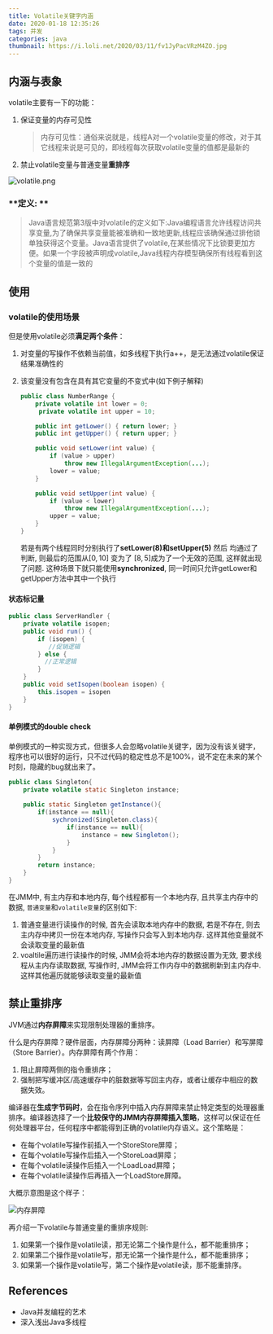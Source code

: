 ```yaml
---
title: Volatile关键字内涵
date: 2020-01-18 12:35:26
tags: 并发
categories: java
thumbnail: https://i.loli.net/2020/03/11/fv1JyPacVRzM4ZO.jpg
---
```


## 内涵与表象

<!--more-->

volatile主要有一下的功能：

1. 保证变量的内存可见性

   > 内存可见性：通俗来说就是，线程A对一个volatile变量的修改，对于其它线程来说是可见的，即线程每次获取volatile变量的值都是最新的

2. 禁止volatile变量与普通变量**重排序**



![volatile.png](https://i.loli.net/2020/04/24/sBE5dy3Dfh7ctLI.png)

### **定义: **

> Java语言规范第3版中对volatile的定义如下:Java编程语言允许线程访问共享变量,为了确保共享变量能被准确和一致地更新,线程应该确保通过排他锁单独获得这个变量。Java语言提供了volatile,在某些情况下比锁要更加方便。如果一个字段被声明成volatile,Java线程内存模型确保所有线程看到这个变量的值是一致的

## 使用

### volatile的使用场景

但是使用volatile必须**满足两个条件**：

1. 对变量的写操作不依赖当前值，如多线程下执行a++，是无法通过volatile保证结果准确性的

2. 该变量没有包含在具有其它变量的不变式中(如下例子解释)

   ```java
   public class NumberRange {
       private volatile int lower = 0;
        private volatile int upper = 10;
   
       public int getLower() { return lower; }
       public int getUpper() { return upper; }
   
       public void setLower(int value) { 
           if (value > upper) 
               throw new IllegalArgumentException(...);
           lower = value;
       }
   
       public void setUpper(int value) { 
           if (value < lower) 
               throw new IllegalArgumentException(...);
           upper = value;
       }
   }
   ```

   若是有两个线程同时分别执行了**setLower(8)**和**setUpper(5)** 然后 均通过了判断, 则最后的范围从$[0, 10]$ 变为了 $[8, 5]$成为了一个无效的范围, 这样就出现了问题. 这种场景下就只能使用**synchronized**, 同一时间只允许getLower和getUpper方法中其中一个执行

#### 状态标记量

```java
public class ServerHandler {
    private volatile isopen;
    public void run() {
        if (isopen) {
           //促销逻辑
        } else {
          //正常逻辑
        }
    }
    public void setIsopen(boolean isopen) {
        this.isopen = isopen
    }
}
```



#### 单例模式的double check

单例模式的一种实现方式，但很多人会忽略volatile关键字，因为没有该关键字，程序也可以很好的运行，只不过代码的稳定性总不是100%，说不定在未来的某个时刻，隐藏的bug就出来了。

```java
public class Singleton{
    private volatile static Singleton instance;
    
    public static Singleton getInstance(){
        if(instance == null){
            sychronized(Singleton.class){
                if(instance == null){
                    instance = new Singleton();
                }
            }
        }
        return instance;
    }
}
```



在JMM中, 有主内存和本地内存, 每个线程都有一个本地内存, 且共享主内存中的数据, `普通变量`和`volatile变量`的区别如下:

1. 普通变量进行读操作的时候, 首先会读取本地内存中的数据, 若是不存在, 则去主内存中拷贝一份在本地内存, 写操作只会写入到本地内存. 这样其他变量就不会读取变量的最新值
2. voaltile遍历进行读操作的时候,  JMM会将本地内存的数据设置为无效, 要求线程从主内存读取数据, 写操作时, JMM会将工作内存中的数据刷新到主内存中. 这样其他遍历就能够读取变量的最新值

## 禁止重排序

JVM通过**内存屏障**来实现限制处理器的重排序。

什么是内存屏障？硬件层面，内存屏障分两种：读屏障（Load Barrier）和写屏障（Store Barrier）。内存屏障有两个作用：

1. 阻止屏障两侧的指令重排序；
2. 强制把写缓冲区/高速缓存中的脏数据等写回主内存，或者让缓存中相应的数据失效。

编译器在**生成字节码时**，会在指令序列中插入内存屏障来禁止特定类型的处理器重排序。编译器选择了一个**比较保守的JMM内存屏障插入策略**，这样可以保证在任何处理器平台，任何程序中都能得到正确的volatile内存语义。这个策略是：

- 在每个volatile写操作前插入一个StoreStore屏障；
- 在每个volatile写操作后插入一个StoreLoad屏障；
- 在每个volatile读操作后插入一个LoadLoad屏障；
- 在每个volatile读操作后再插入一个LoadStore屏障。

大概示意图是这个样子：

![内存屏障](https://i.loli.net/2020/05/27/b6yp7RVDshJ9aFq.png)

再介绍一下volatile与普通变量的重排序规则:

1. 如果第一个操作是volatile读，那无论第二个操作是什么，都不能重排序；
2. 如果第二个操作是volatile写，那无论第一个操作是什么，都不能重排序；
3. 如果第一个操作是volatile写，第二个操作是volatile读，那不能重排序。

## References

* Java并发编程的艺术
* 深入浅出Java多线程